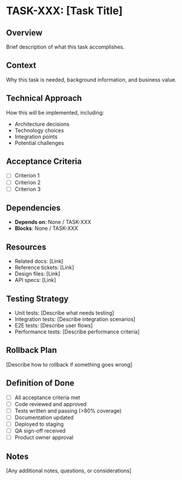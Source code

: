 # TASK-XXX: [Task Title]

## Overview
Brief description of what this task accomplishes.

## Context
Why this task is needed, background information, and business value.

## Technical Approach
How this will be implemented, including:
- Architecture decisions
- Technology choices
- Integration points
- Potential challenges

## Acceptance Criteria
- [ ] Criterion 1
- [ ] Criterion 2
- [ ] Criterion 3

## Dependencies
- **Depends on**: None / TASK-XXX
- **Blocks**: None / TASK-XXX

## Resources
- Related docs: [Link]
- Reference tickets: [Link]
- Design files: [Link]
- API specs: [Link]

## Testing Strategy
- Unit tests: [Describe what needs testing]
- Integration tests: [Describe integration scenarios]
- E2E tests: [Describe user flows]
- Performance tests: [Describe performance criteria]

## Rollback Plan
[Describe how to rollback if something goes wrong]

## Definition of Done
- [ ] All acceptance criteria met
- [ ] Code reviewed and approved
- [ ] Tests written and passing (>80% coverage)
- [ ] Documentation updated
- [ ] Deployed to staging
- [ ] QA sign-off received
- [ ] Product owner approval

## Notes
[Any additional notes, questions, or considerations]
